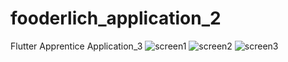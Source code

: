 # fooderlich_application_2
Flutter Apprentice Application_3
![screen1](https://user-images.githubusercontent.com/47052707/155468752-2b784a81-e1c6-464a-b2f8-6dbd607ecf1b.png)
![screen2](https://user-images.githubusercontent.com/47052707/155468772-f7499aa0-8b36-4fe3-9107-cd9b42ff13c3.png)
![screen3](https://user-images.githubusercontent.com/47052707/155468787-9cd6f7ce-1f84-410a-995e-a1d0d75b05a5.png)
